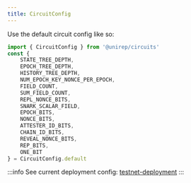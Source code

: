 ```yaml
---
title: CircuitConfig
---
```


Use the default circuit config like so:

```ts
import { CircuitConfig } from '@unirep/circuits'
const { 
    STATE_TREE_DEPTH,
    EPOCH_TREE_DEPTH,
    HISTORY_TREE_DEPTH,
    NUM_EPOCH_KEY_NONCE_PER_EPOCH,
    FIELD_COUNT,
    SUM_FIELD_COUNT,
    REPL_NONCE_BITS,
    SNARK_SCALAR_FIELD,
    EPOCH_BITS,
    NONCE_BITS,
    ATTESTER_ID_BITS,
    CHAIN_ID_BITS,
    REVEAL_NONCE_BITS,
    REP_BITS,
    ONE_BIT
} = CircuitConfig.default
```

:::info
See current deployment config: [testnet-deployment](../testnet-deployment.mdx)
:::